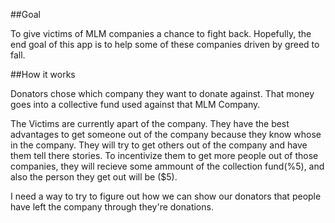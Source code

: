 
##Goal

To give victims of MLM companies a chance to fight back. Hopefully, the end goal of this app is to help some of these companies driven by greed to fall.


##How it works

Donators chose which company they want to donate against. That money goes into a collective fund used against that MLM Company.


The Victims are currently apart of the company. They have the best advantages to get someone out of the company because they know whose in the company.
They will try to get others out of the company and have them tell there stories. To incentivize them to get more people out of those companies, they
will recieve some ammount of the collection fund(%5), and also the person they get out will be ($5).

I need a way to try to figure out how we can show our donators that people have left the company through they're donations.
